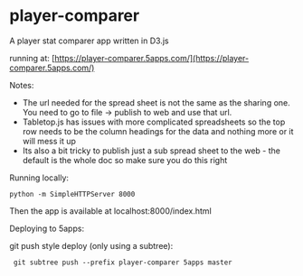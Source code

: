 player-comparer
===============

A player stat comparer app written in D3.js

running at:
[https://player-comparer.5apps.com/](https://player-comparer.5apps.com/)

Notes:

* The url needed for the spread sheet is not the same as the sharing one. You need to go to file -> publish to web and use that url.
* Tabletop.js has issues with more complicated spreadsheets so the top row needs to be the column headings for the data and nothing more or it will mess it up
* Its also a bit tricky to publish just a sub spread sheet to the web - the default is the whole doc so make sure you do this right

Running locally:

```
python -m SimpleHTTPServer 8000
```

Then the app is available at localhost:8000/index.html

Deploying to 5apps:

git push style deploy (only using a subtree):

```
 git subtree push --prefix player-comparer 5apps master
 ```
